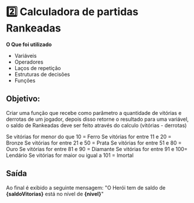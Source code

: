  # 2️⃣ Calculadora de partidas Rankeadas


**O Que foi utilizado**

- Variáveis
- Operadores
- Laços de repetição
- Estruturas de decisões
- Funções

## Objetivo:

Criar uma função que recebe como parâmetro a quantidade de vitórias e derrotas de um jogador,
depois disso retorne o resultado para uma variável, o saldo de Rankeadas deve ser feito através do calculo (vitórias - derrotas)

Se vitórias for menor do que 10 = Ferro
Se vitórias for entre 11 e 20 = Bronze
Se vitórias for entre 21 e 50 = Prata
Se vitórias for entre 51 e 80 = Ouro
Se vitórias for entre 81 e 90 = Diamante
Se vitórias for entre 91 e 100= Lendário
Se vitórias for maior ou igual a 101 = Imortal

## Saída

Ao final é exibido a seguinte mensagem:
"O Herói tem de saldo de **{saldoVitorias}** está no nível de **{nivel}**"

